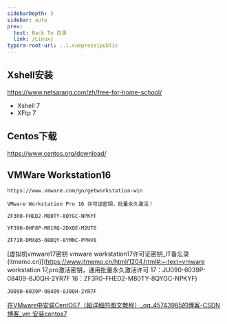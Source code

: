 ```yaml
---
sidebarDepth: 3
sidebar: auto
prev:
  text: Back To 目录
  link: /Linux/
typora-root-url: ..\.vuepress\public
---
```




## Xshell安装

https://www.netsarang.com/zh/free-for-home-school/

- Xshell 7
- XFtp 7 

## Centos下载

https://www.centos.org/download/



## VMWare Workstation16

```
https://www.vmware.com/go/getworkstation-win

VMware Workstation Pro 16 许可证密钥，批量永久激活！

ZF3R0-FHED2-M80TY-8QYGC-NPKYF

YF390-0HF8P-M81RQ-2DXQE-M2UT6

ZF71R-DMX85-08DQY-8YMNC-PPHV8 
```

[虚拟机vmware17密钥 vmware workstation17许可证密钥_IT备忘录 (itmemo.cn)](https://www.itmemo.cn/html/1204.html#:~:text=vmware workstation 17,pro激活密钥，通用批量永久激活许可 17：JU090-6039P-08409-8J0QH-2YR7F 16：ZF3R0-FHED2-M80TY-8QYGC-NPKYF)

```
JU090-6039P-08409-8J0QH-2YR7F
```

[在VMware中安装CentOS7（超详细的图文教程）_qq_45743985的博客-CSDN博客_vm 安装centos7](https://blog.csdn.net/qq_45743985/article/details/121152504)

